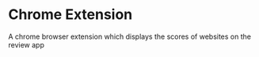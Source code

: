 # Chrome Extension

A chrome browser extension which displays the scores of websites on the review app
